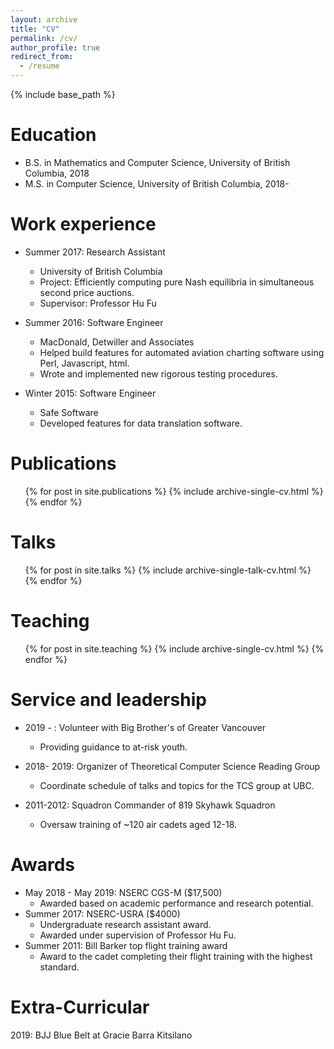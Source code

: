 ```yaml
---
layout: archive
title: "CV"
permalink: /cv/
author_profile: true
redirect_from:
  - /resume
---
```


{% include base_path %}

Education
======
* B.S. in Mathematics and Computer Science, University of British Columbia, 2018
* M.S. in Computer Science, University of British Columbia, 2018-

Work experience
======
* Summer 2017: Research Assistant
  * University of British Columbia
  * Project: Efficiently computing pure Nash equilibria in simultaneous second price auctions.
  * Supervisor: Professor Hu Fu

* Summer 2016: Software Engineer 
  * MacDonald, Detwiller and Associates
  * Helped build features for automated aviation charting software using Perl, Javascript, html.
  * Wrote and implemented new rigorous testing procedures. 
* Winter 2015: Software Engineer
  * Safe Software
  * Developed features for data translation software.
  


Publications
======
  <ul>{% for post in site.publications %}
    {% include archive-single-cv.html %}
  {% endfor %}</ul>
  
Talks
======
  <ul>{% for post in site.talks %}
    {% include archive-single-talk-cv.html %}
  {% endfor %}</ul>
  
Teaching
======
  <ul>{% for post in site.teaching %}
    {% include archive-single-cv.html %}
  {% endfor %}</ul>
  
Service and leadership
======
* 2019 - : Volunteer with Big Brother's of Greater Vancouver
  * Providing guidance to at-risk youth.

* 2018- 2019: Organizer of Theoretical Computer Science Reading Group
  * Coordinate schedule of talks and topics for the TCS group at UBC.

* 2011-2012: Squadron Commander of 819 Skyhawk Squadron
  * Oversaw training of ~120 air cadets aged 12-18.

Awards
======
* May 2018 - May 2019: NSERC CGS-M ($17,500) 
  * Awarded based on academic performance and research potential.
* Summer 2017: NSERC-USRA ($4000)
  * Undergraduate research assistant award. 
  * Awarded under supervision of Professor Hu Fu.
* Summer 2011: Bill Barker top flight training award
  * Award to the cadet completing their flight training with the highest standard.

Extra-Curricular
=====
2019: BJJ Blue Belt at Gracie Barra Kitsilano


